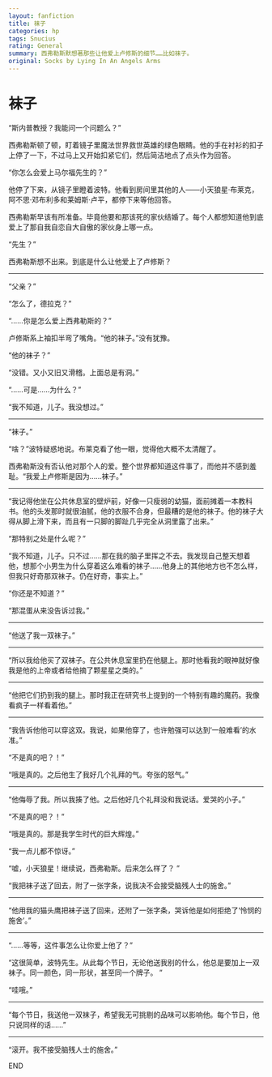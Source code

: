```yaml
---
layout: fanfiction
title: 袜子
categories: hp
tags: Snucius
rating: General
summary: 西弗勒斯默想著那些让他爱上卢修斯的细节……比如袜子。
original: Socks by Lying In An Angels Arms
---
```


# 袜子



“斯内普教授？我能问一个问题么？”

西弗勒斯顿了顿，盯着镜子里魔法世界救世英雄的绿色眼睛。他的手在衬衫的扣子上停了一下，不过马上又开始扣紧它们，然后简洁地点了点头作为回答。

“你怎么会爱上马尔福先生的？”

他停了下来，从镜子里瞪着波特。他看到房间里其他的人——小天狼星·布莱克，阿不思·邓布利多和莱姆斯·卢平，都停下来等他回答。

西弗勒斯早该有所准备。毕竟他要和那该死的家伙结婚了。每个人都想知道他到底爱上了那自我自恋自大自傲的家伙身上哪一点。

“先生？”

西弗勒斯想不出来。到底是什么让他爱上了卢修斯？

---

“父亲？”

“怎么了，德拉克？”

“……你是怎么爱上西弗勒斯的？”

卢修斯系上袖扣半弯了嘴角。“他的袜子。”没有犹豫。

“他的袜子？”

“没错。又小又旧又滑稽。上面总是有洞。”

“……可是……为什么？”

“我不知道，儿子。我没想过。”

---

“袜子。”

“啥？”波特疑惑地说。布莱克看了他一眼，觉得他大概不太清醒了。

西弗勒斯没有否认他对那个人的爱。整个世界都知道这件事了，而他并不感到羞耻。“我爱上卢修斯是因为……袜子。”

---

“我记得他坐在公共休息室的壁炉前，好像一只瘦弱的幼猫，面前摊着一本教科书。他的头发那时就很油腻，他的衣服不合身，但最糟的是他的袜子。他的袜子大得从脚上滑下来，而且有一只脚的脚趾几乎完全从洞里露了出来。”

“那特别之处是什么呢？”

“我不知道，儿子。只不过……那在我的脑子里挥之不去。我发现自己整天想着他，想那个小男生为什么穿着这么难看的袜子……他身上的其他地方也不怎么样，但我只好奇那双袜子。仍在好奇，事实上。”

“你还是不知道？”

“那混蛋从来没告诉过我。”

---

“他送了我一双袜子。”

---

“所以我给他买了双袜子。在公共休息室里扔在他腿上。那时他看我的眼神就好像我是他的上帝或者给他摘了颗星星之类的。”

---

“他把它们扔到我的腿上。那时我正在研究书上提到的一个特别有趣的魔药。我像看疯子一样看着他。”

---

“我告诉他他可以穿这双。我说，如果他穿了，也许勉强可以达到‘一般难看’的水准。”

“不是真的吧？！”

“哦是真的。之后他生了我好几个礼拜的气。夸张的怒气。”

---

“他侮辱了我。所以我揍了他。之后他好几个礼拜没和我说话。爱哭的小子。”

“不是真的吧？！”

“哦是真的。那是我学生时代的巨大辉煌。”

“我一点儿都不惊讶。”

“嘘，小天狼星！继续说，西弗勒斯。后来怎么样了？ ”

“我把袜子送了回去，附了一张字条，说我决不会接受脑残人士的施舍。”

---

“他用我的猫头鹰把袜子送了回来，还附了一张字条，哭诉他是如何拒绝了‘怜悯的施舍’。”

---

“……等等，这件事怎么让你爱上他了？”

“这很简单，波特先生。从此每个节日，无论他送我别的什么，他总是要加上一双袜子。同一颜色，同一形状，甚至同一个牌子。 ”

“哇哦。”

---

“每个节日，我送他一双袜子，希望我无可挑剔的品味可以影响他。每个节日，他只说同样的话……”

---

“滚开。我不接受脑残人士的施舍。”



END
